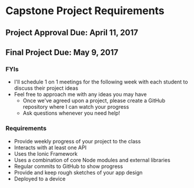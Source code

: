 # Capstone Project Requirements

## Project Approval Due: April 11, 2017

## Final Project Due: May 9, 2017

### FYIs

- I'll schedule 1 on 1 meetings for the following week with each student to discuss their project ideas
- Feel free to approach me with any ideas you may have
  - Once we've agreed upon a project, please create a GitHub repository where I can watch your progress
  - Ask questions whenever you need help!

### Requirements

- Provide weekly progress of your project to the class
- Interacts with at least one API
- Uses the Ionic Framework
- Uses a combination of core Node modules and external libraries
- Regular commits to GitHub to show progress
- Provide and keep rough sketches of your app design
- Deployed to a device